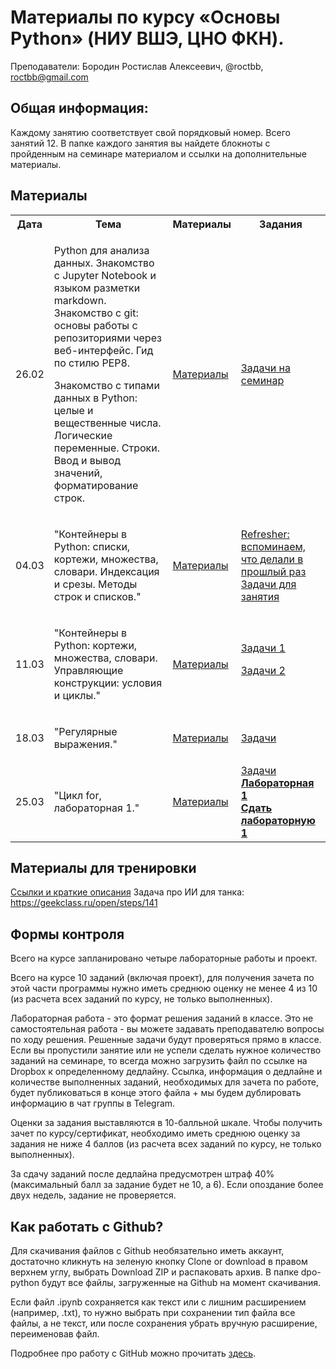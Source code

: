 # Материалы по курсу «Основы Python» (НИУ ВШЭ, ЦНО ФКН).

Преподаватели: Бородин Ростислав Алексеевич, @roctbb, roctbb@gmail.com

## Общая информация:

Каждому занятию соответствует свой порядковый номер. Всего занятий 12. В папке каждого занятия вы найдете блокноты с пройденным на семинаре материалом и ссылки на дополнительные материалы.

## Материалы

<table>
   <tr>
     <th>
        Дата
     </th>
     <th>
        Тема
     </th>
     <th>
        Материалы
     </th>
     <th>
        Задания
     </th>
   </tr>
  <tr>
    <td>26.02</td><td><p>Python для анализа данных. Знакомство с Jupyter Notebook и языком разметки markdown. Знакомство с git: основы работы с репозиториями через веб-интерфейс. Гид по стилю PEP8.</p><p>Знакомство с типами данных в Python: целые и вещественные числа. Логические переменные. Строки. Ввод и вывод значений, форматирование строк.</p></td>
     <td><a href="https://github.com/roctbb/dpo-python/tree/master/Lesson%201%20(26-02)">Материалы</a></td><td><a href="https://nbviewer.jupyter.org/github/roctbb/dpo-python/blob/master/Lesson%201%20(26-02)/%D0%97%D0%B0%D0%B4%D0%B0%D1%87%D0%B8.ipynb">Задачи на семинар</a>
</td>
  </tr>
   <tr>
    <td>04.03</td><td>
      <p>"Контейнеры в Python: списки, кортежи, множества, словари. Индексация и срезы. Методы строк и списков."</p>
      </td>
     <td><a href="https://github.com/roctbb/dpo-python/tree/master/Lesson%202%20(04-03)">Материалы</a></td><td>
      <a href="https://nbviewer.jupyter.org/github/roctbb/dpo-python/blob/master/Lesson%202%20(04-03)/2020_DPO_0_Refresher.ipynb">Refresher: вспоминаем, что делали в прошлый раз</a><br>
<a href="https://nbviewer.jupyter.org/github/roctbb/dpo-python/blob/master/Lesson%202%20(04-03)/2020_DPO_2_0_Problems.ipynb">Задачи для занятия</a>
  </td>
  </tr>
   <tr>
      <td>11.03</td><td>
      <p>"Контейнеры в Python: кортежи, множества, словари. Управляющие конструкции: условия и циклы."</p>
      </td>
     <td><a href="https://github.com/roctbb/dpo-python/tree/master/Lesson%203%20(11-03)">Материалы</a></td><td>
      <a href="https://nbviewer.jupyter.org/github/roctbb/dpo-python/blob/master/Lesson%203%20/2020_DPO_2_0_Problems_Solution.ipynb">Задачи 1</a><br>
      
<a href="https://nbviewer.jupyter.org/github/roctbb/dpo-python/blob/master/Lesson%203%20/2020_DPO_3_0_Problems.ipynb">Задачи 2</a>
      
   </tr>
   <tr>
      <td>18.03</td><td>
      <p>"Регулярные выражения."</p>
      </td>
     <td><a href="https://github.com/roctbb/dpo-python/tree/master/Lesson%204%20(18-03)">Материалы</a></td><td>
      <a href="https://github.com/roctbb/dpo-python/blob/master/Lesson%204%20(18-03)/2020_DPO_3_0_RegExp_Problems.ipynb">Задачи </a>
   </tr>
   <tr>
      <td>25.03</td><td>
      <p>"Цикл for, лабораторная 1."</p>
      </td>
     <td><a href="https://github.com/roctbb/dpo-python/tree/master/Lesson%205%20(25-03)">Материалы</a></td><td>
      <a href="https://github.com/roctbb/dpo-python/blob/master/Lesson%205%20(25-03)/2020_DPO_4_2_for_exercises.ipynb">Задачи</a><br>
      <a href="https://github.com/roctbb/dpo-python/blob/master/Problems/1_ClassWork.ipynb"><b>Лабораторная 1</b></a><br>
<a href="https://www.dropbox.com/request/kTrQlzDKGlnsyufi8f7d"><b>Сдать лабораторную 1</b></a>
      
   </tr>
</table>

##  Материалы для тренировки

[Ссылки и краткие описания](https://github.com/roctbb/dpo-python/blob/master/dopmaterialy.md)
Задача про ИИ для танка: https://geekclass.ru/open/steps/141

## Формы контроля

Всего на курсе запланировано четыре лабораторные работы и проект.

Всего на курсе 10 заданий (включая проект), для получения зачета по этой части программы нужно иметь среднюю оценку не менее 4 из 10 (из расчета всех заданий по курсу, не только выполненных).

Лабораторная работа - это формат решения заданий в классе. Это не самостоятельная работа - вы можете задавать преподавателю вопросы по ходу решения. Решенные задачи будут проверяться прямо в классе. Если вы пропустили занятие или не успели сделать нужное количество заданий на семинаре, то всегда можно загрузить файл по ссылке на Dropbox к определенному дедлайну. Ссылка, информация о дедлайне и количестве выполненных заданий, необходимых для зачета по работе, будет публиковаться в конце этого файла + мы будем дублировать информацию в чат группы в Telegram.

Оценки за задания выставляются в 10-балльной шкале. Чтобы получить зачет по курсу/сертификат, необходимо иметь среднюю оценку за задания не ниже 4 баллов (из расчета всех заданий по курсу, не только выполненных).

За сдачу заданий после дедлайна предусмотрен штраф 40% (максимальный балл за задание будет не 10, а 6). Если опоздание более двух недель, задание не проверяется.

## Как работать с Github?

Для скачивания файлов с Github необязательно иметь аккаунт, достаточно кликнуть на зеленую кнопку Clone or download в правом верхнем углу, выбрать Download ZIP и распаковать архив. В папке dpo-python будут все файлы, загруженные на Github на момент скачивания.

Если файл .ipynb сохраняется как текст или с лишним расширением (например, .txt), то нужно выбрать при сохранении тип файла все файлы, 
а не текст, или после сохранения убрать вручную расширение, переименовав файл.

Подробнее про работу с GitHub можно прочитать [здесь](https://nbviewer.jupyter.org/github/roctbb/dpo-python/blob/master/1%20%D0%B7%D0%B0%D0%BD%D1%8F%D1%82%D0%B8%D0%B5%20%2826-02%29/git.ipynb).
